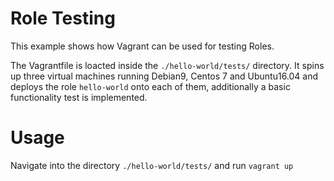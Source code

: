# Role Testing

This example shows how Vagrant can be used for testing Roles.

The Vagrantfile is loacted inside the `./hello-world/tests/` directory.
It spins up three virtual machines running Debian9, Centos 7 and Ubuntu16.04 and deploys the role `hello-world` onto each of them, additionally a basic functionality test is implemented.

# Usage

Navigate into the directory `./hello-world/tests/` and run `vagrant up`